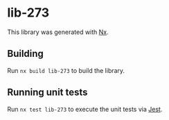 # lib-273

This library was generated with [Nx](https://nx.dev).

## Building

Run `nx build lib-273` to build the library.

## Running unit tests

Run `nx test lib-273` to execute the unit tests via [Jest](https://jestjs.io).
